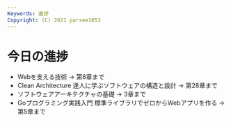 ```yaml
---
Keywords: 進捗
Copyright: (C) 2021 parsee1053
---
```


# 今日の進捗
* Webを支える技術 → 第8章まで
* Clean Architecture 達人に学ぶソフトウェアの構造と設計 → 第28章まで
* ソフトウェアアーキテクチャの基礎 → 3章まで
* Goプログラミング実践入門 標準ライブラリでゼロからWebアプリを作る → 第5章まで
